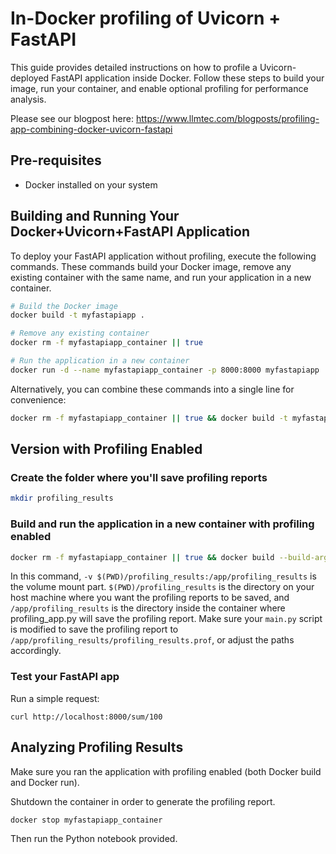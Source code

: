 # In-Docker profiling of Uvicorn + FastAPI

This guide provides detailed instructions on how to profile a Uvicorn-deployed FastAPI application inside Docker. Follow these steps to build your image, run your container, and enable optional profiling for performance analysis.

Please see our blogpost here: 
https://www.llmtec.com/blogposts/profiling-app-combining-docker-uvicorn-fastapi

## Pre-requisites

- Docker installed on your system

## Building and Running Your Docker+Uvicorn+FastAPI Application

To deploy your FastAPI application without profiling, execute the following commands. These commands build your Docker image, remove any existing container with the same name, and run your application in a new container.

```sh
# Build the Docker image
docker build -t myfastapiapp .

# Remove any existing container
docker rm -f myfastapiapp_container || true

# Run the application in a new container
docker run -d --name myfastapiapp_container -p 8000:8000 myfastapiapp
```

Alternatively, you can combine these commands into a single line for convenience:

```sh
docker rm -f myfastapiapp_container || true && docker build -t myfastapiapp . && docker run -d --name myfastapiapp_container -p 8000:8000 myfastapiapp
```

## Version with Profiling Enabled

### Create the folder where you'll save profiling reports

```sh
mkdir profiling_results
```

### Build and run the application in a new container with profiling enabled

```sh
docker rm -f myfastapiapp_container || true && docker build --build-arg PROFILE_APP=true -t myfastapiapp . && docker run -d --name myfastapiapp_container -v $(PWD)/profiling_results:/app/profiling_results -p 8000:8000 myfastapiapp
```

In this command, `-v $(PWD)/profiling_results:/app/profiling_results` is the volume mount part. `$(PWD)/profiling_results` is the directory on your host machine where you want the profiling reports to be saved, and `/app/profiling_results` is the directory inside the container where profiling_app.py will save the profiling report. Make sure your `main.py` script is modified to save the profiling report to `/app/profiling_results/profiling_results.prof`, or adjust the paths accordingly.


### Test your FastAPI app

Run a simple request:

```shell
curl http://localhost:8000/sum/100
```

## Analyzing Profiling Results

Make sure you ran the application with profiling enabled (both Docker build and Docker run).

Shutdown the container in order to generate the profiling report. 
```sh
docker stop myfastapiapp_container
```

Then run the Python notebook provided.



